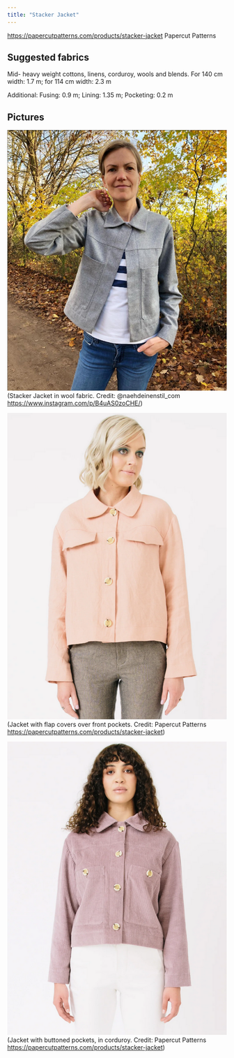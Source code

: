 ```yaml
---
title: "Stacker Jacket"
---
```


https://papercutpatterns.com/products/stacker-jacket
Papercut Patterns

## Suggested fabrics
Mid- heavy weight cottons, linens, corduroy, wools and blends. 
For 140 cm width: 1.7 m; for 114 cm width: 2.3 m

Additional: Fusing: 0.9 m; Lining: 1.35 m; Pocketing: 0.2 m



## Pictures


![](projects/attachments/Stacker%20jacket%2001.png)
(Stacker Jacket in wool fabric. Credit: @naehdeinenstil_com https://www.instagram.com/p/B4uAS0zoCHE/)

![](projects/attachments/Stacker%20jacket%2002.png)
(Jacket with flap covers over front pockets. Credit: Papercut Patterns https://papercutpatterns.com/products/stacker-jacket)

![](projects/attachments/Stacker%20jacket%2003.png)
(Jacket with buttoned pockets, in corduroy. Credit: Papercut Patterns https://papercutpatterns.com/products/stacker-jacket)

